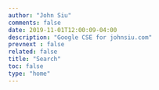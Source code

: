 ```yaml
---
author: "John Siu"
comments: false
date: 2019-11-01T12:00:09-04:00
description: "Google CSE for johnsiu.com"
prevnext : false
related: false
title: "Search"
toc: false
type: "home"
---
```


<script async src="//cse.google.com/cse.js?cx=partner-pub-8176479711832264:5311659258"></script>
<div class="gcse-search"></div>